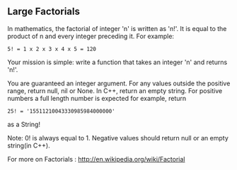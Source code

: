Large Factorials
--

In mathematics, the factorial of integer 'n' is written as 'n!'. It is equal to the product of n and every integer preceding it. 
For example: 
~~~~ 
5! = 1 x 2 x 3 x 4 x 5 = 120 
~~~~

Your mission is simple: write a function that takes an integer 'n' and returns 'n!'.

You are guaranteed an integer argument. For any values outside the positive range, return null, nil or None. In C++, return an empty string. For positive numbers a full length number is expected for example, return 
~~~~
25! = '15511210043330985984000000'
~~~~ 
as a String!

Note: 0! is always equal to 1. Negative values should return null or an empty string(in C++).

For more on Factorials : http://en.wikipedia.org/wiki/Factorial

